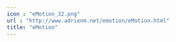 ```yaml
---
icon : "eMotion_32.png"
url : "http://www.adrienm.net/emotion/eMotion.html"
title: "eMotion"
---
```

